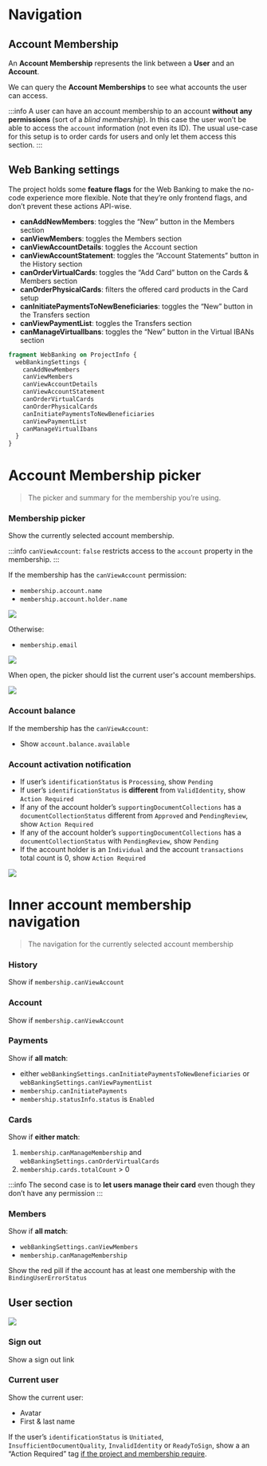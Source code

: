 # Navigation

## Account Membership

An **Account Membership** represents the link between a **User** and an **Account**.

We can query the **Account Memberships** to see what accounts the user can access.

:::info
A user can have an account membership to an account **without any permissions** (sort of a _blind membership_). In this case the user won’t be able to access the `account` information (not even its ID). The usual use-case for this setup is to order cards for users and only let them access this section.
:::

## Web Banking settings

The project holds some **feature flags** for the Web Banking to make the no-code experience more flexible. Note that they’re only frontend flags, and don’t prevent these actions API-wise.

- **canAddNewMembers**: toggles the “New” button in the Members section
- **canViewMembers**: toggles the Members section
- **canViewAccountDetails**: toggles the Account section
- **canViewAccountStatement**: toggles the “Account Statements” button in the History section
- **canOrderVirtualCards**: toggles the “Add Card” button on the Cards & Members section
- **canOrderPhysicalCards**: filters the offered card products in the Card setup
- **canInitiatePaymentsToNewBeneficiaries**: toggles the “New” button in the Transfers section
- **canViewPaymentList**: toggles the Transfers section
- **canManageVirtualIbans**: toggles the “New” button in the Virtual IBANs section

```graphql
fragment WebBanking on ProjectInfo {
  webBankingSettings {
    canAddNewMembers
    canViewMembers
    canViewAccountDetails
    canViewAccountStatement
    canOrderVirtualCards
    canOrderPhysicalCards
    canInitiatePaymentsToNewBeneficiaries
    canViewPaymentList
    canManageVirtualIbans
  }
}
```

# Account Membership picker

> The picker and summary for the membership you’re using.

### Membership picker

Show the currently selected account membership.

:::info
`canViewAccount`: `false` restricts access to the `account` property in the membership.
:::

If the membership has the `canViewAccount` permission:

- `membership.account.name`
- `membership.account.holder.name`

![](./images/navigation/full.png)

Otherwise:

- `membership.email`

![](./images/navigation/no-account-access.png)

When open, the picker should list the current user's account memberships.

![](./images/navigation/picker.png)

### Account balance

If the membership has the `canViewAccount`:

- Show `account.balance.available`

### Account activation notification

- If user’s `identificationStatus` is `Processing`, show `Pending`
- If user’s `identificationStatus` is **different** from `ValidIdentity`, show `Action Required`
- If any of the account holder’s `supportingDocumentCollections` has a `documentCollectionStatus` different from `Approved` and `PendingReview`, show `Action Required`
- If any of the account holder’s `supportingDocumentCollections` has a `documentCollectionStatus` with `PendingReview`, show `Pending`
- If the account holder is an `Individual` and the account `transactions` total count is 0, show `Action Required`

![](./images/navigation/full-action-required.png)

# Inner account membership navigation

> The navigation for the currently selected account membership

### History

Show if `membership.canViewAccount`

### Account

Show if `membership.canViewAccount`

### Payments

Show if **all match**:

- either `webBankingSettings.canInitiatePaymentsToNewBeneficiaries` or `webBankingSettings.canViewPaymentList`
- `membership.canInitiatePayments`
- `membership.statusInfo.status` is `Enabled`

### Cards

Show if **either match**:

1. `membership.canManageMembership` and `webBankingSettings.canOrderVirtualCards`
2. `membership.cards.totalCount` > 0

:::info
The second case is to **let users manage their card** even though they don’t have any permission
:::

### Members

Show if **all match**:

- `webBankingSettings.canViewMembers`
- `membership.canManageMembership`

Show the red pill if the account has at least one membership with the `BindingUserErrorStatus`

## User section

![](./images/navigation/user.png)

### Sign out

Show a sign out link

### Current user

Show the current user:

- Avatar
- First & last name

If the user’s `identificationStatus` is `Unitiated`, `InsufficientDocumentQuality`, `InvalidIdentity` or `ReadyToSign`, show a an “Action Required” tag [if the project and membership require](./identity-verification-bypass).
